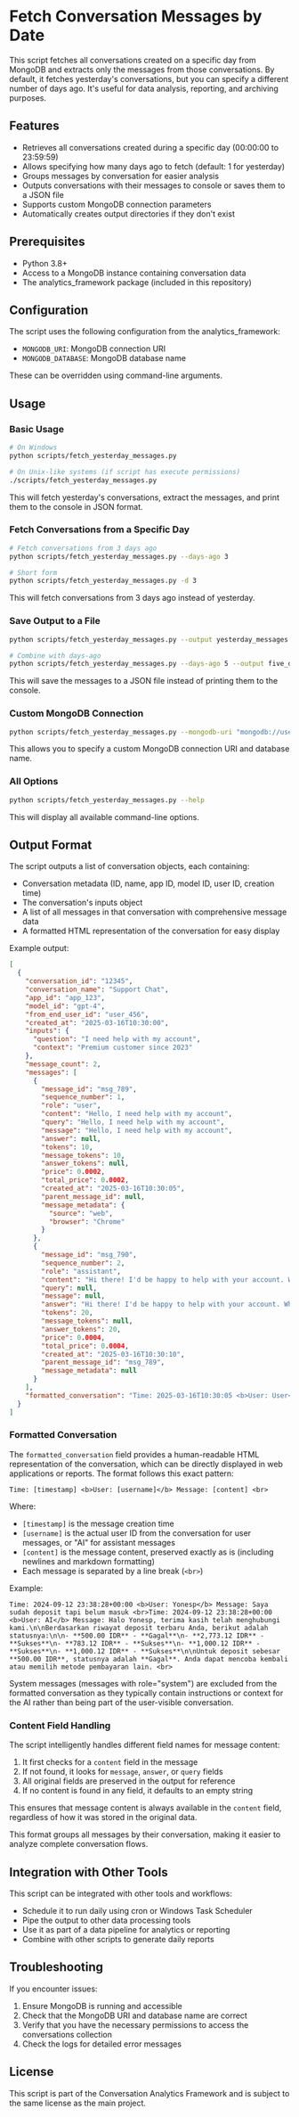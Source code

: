 # Fetch Conversation Messages by Date

This script fetches all conversations created on a specific day from MongoDB and extracts only the messages from those conversations. By default, it fetches yesterday's conversations, but you can specify a different number of days ago. It's useful for data analysis, reporting, and archiving purposes.

## Features

- Retrieves all conversations created during a specific day (00:00:00 to 23:59:59)
- Allows specifying how many days ago to fetch (default: 1 for yesterday)
- Groups messages by conversation for easier analysis
- Outputs conversations with their messages to console or saves them to a JSON file
- Supports custom MongoDB connection parameters
- Automatically creates output directories if they don't exist

## Prerequisites

- Python 3.8+
- Access to a MongoDB instance containing conversation data
- The analytics_framework package (included in this repository)

## Configuration

The script uses the following configuration from the analytics_framework:

- `MONGODB_URI`: MongoDB connection URI
- `MONGODB_DATABASE`: MongoDB database name

These can be overridden using command-line arguments.

## Usage

### Basic Usage

```bash
# On Windows
python scripts/fetch_yesterday_messages.py

# On Unix-like systems (if script has execute permissions)
./scripts/fetch_yesterday_messages.py
```

This will fetch yesterday's conversations, extract the messages, and print them to the console in JSON format.

### Fetch Conversations from a Specific Day

```bash
# Fetch conversations from 3 days ago
python scripts/fetch_yesterday_messages.py --days-ago 3

# Short form
python scripts/fetch_yesterday_messages.py -d 3
```

This will fetch conversations from 3 days ago instead of yesterday.

### Save Output to a File

```bash
python scripts/fetch_yesterday_messages.py --output yesterday_messages.json

# Combine with days-ago
python scripts/fetch_yesterday_messages.py --days-ago 5 --output five_days_ago_messages.json
```

This will save the messages to a JSON file instead of printing them to the console.

### Custom MongoDB Connection

```bash
python scripts/fetch_yesterday_messages.py --mongodb-uri "mongodb://user:pass@host:port" --mongodb-database "my_db"
```

This allows you to specify a custom MongoDB connection URI and database name.

### All Options

```bash
python scripts/fetch_yesterday_messages.py --help
```

This will display all available command-line options.

## Output Format

The script outputs a list of conversation objects, each containing:

- Conversation metadata (ID, name, app ID, model ID, user ID, creation time)
- The conversation's inputs object
- A list of all messages in that conversation with comprehensive message data
- A formatted HTML representation of the conversation for easy display

Example output:

```json
[
  {
    "conversation_id": "12345",
    "conversation_name": "Support Chat",
    "app_id": "app_123",
    "model_id": "gpt-4",
    "from_end_user_id": "user_456",
    "created_at": "2025-03-16T10:30:00",
    "inputs": {
      "question": "I need help with my account",
      "context": "Premium customer since 2023"
    },
    "message_count": 2,
    "messages": [
      {
        "message_id": "msg_789",
        "sequence_number": 1,
        "role": "user",
        "content": "Hello, I need help with my account",
        "query": "Hello, I need help with my account",
        "message": "Hello, I need help with my account",
        "answer": null,
        "tokens": 10,
        "message_tokens": 10,
        "answer_tokens": null,
        "price": 0.0002,
        "total_price": 0.0002,
        "created_at": "2025-03-16T10:30:05",
        "parent_message_id": null,
        "message_metadata": {
          "source": "web",
          "browser": "Chrome"
        }
      },
      {
        "message_id": "msg_790",
        "sequence_number": 2,
        "role": "assistant",
        "content": "Hi there! I'd be happy to help with your account. What specific issue are you experiencing?",
        "query": null,
        "message": null,
        "answer": "Hi there! I'd be happy to help with your account. What specific issue are you experiencing?",
        "tokens": 20,
        "message_tokens": null,
        "answer_tokens": 20,
        "price": 0.0004,
        "total_price": 0.0004,
        "created_at": "2025-03-16T10:30:10",
        "parent_message_id": "msg_789",
        "message_metadata": null
      }
    ],
    "formatted_conversation": "Time: 2025-03-16T10:30:05 <b>User: User</b> Message: Hello, I need help with my account <br>Time: 2025-03-16T10:30:10 <b>User: AI</b> Message: Hi there! I'd be happy to help with your account. What specific issue are you experiencing? <br>"
  }
]
```

### Formatted Conversation

The `formatted_conversation` field provides a human-readable HTML representation of the conversation, which can be directly displayed in web applications or reports. The format follows this exact pattern:

```
Time: [timestamp] <b>User: [username]</b> Message: [content] <br>
```

Where:

- `[timestamp]` is the message creation time
- `[username]` is the actual user ID from the conversation for user messages, or "AI" for assistant messages
- `[content]` is the message content, preserved exactly as is (including newlines and markdown formatting)
- Each message is separated by a line break (`<br>`)

Example:

```
Time: 2024-09-12 23:38:28+00:00 <b>User: Yonesp</b> Message: Saya sudah deposit tapi belum masuk <br>Time: 2024-09-12 23:38:28+00:00 <b>User: AI</b> Message: Halo Yonesp, terima kasih telah menghubungi kami.\n\nBerdasarkan riwayat deposit terbaru Anda, berikut adalah statusnya:\n\n- **500.00 IDR** - **Gagal**\n- **2,773.12 IDR** - **Sukses**\n- **783.12 IDR** - **Sukses**\n- **1,000.12 IDR** - **Sukses**\n- **1,000.12 IDR** - **Sukses**\n\nUntuk deposit sebesar **500.00 IDR**, statusnya adalah **Gagal**. Anda dapat mencoba kembali atau memilih metode pembayaran lain. <br>
```

System messages (messages with role="system") are excluded from the formatted conversation as they typically contain instructions or context for the AI rather than being part of the user-visible conversation.

### Content Field Handling

The script intelligently handles different field names for message content:

1. It first checks for a `content` field in the message
2. If not found, it looks for `message`, `answer`, or `query` fields
3. All original fields are preserved in the output for reference
4. If no content is found in any field, it defaults to an empty string

This ensures that message content is always available in the `content` field, regardless of how it was stored in the original data.

This format groups all messages by their conversation, making it easier to analyze complete conversation flows.

## Integration with Other Tools

This script can be integrated with other tools and workflows:

- Schedule it to run daily using cron or Windows Task Scheduler
- Pipe the output to other data processing tools
- Use it as part of a data pipeline for analytics or reporting
- Combine with other scripts to generate daily reports

## Troubleshooting

If you encounter issues:

1. Ensure MongoDB is running and accessible
2. Check that the MongoDB URI and database name are correct
3. Verify that you have the necessary permissions to access the conversations collection
4. Check the logs for detailed error messages

## License

This script is part of the Conversation Analytics Framework and is subject to the same license as the main project.
